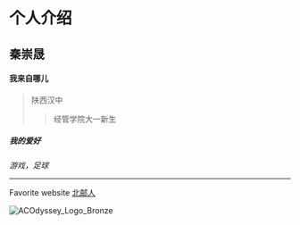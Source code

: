 # 个人介绍

## 秦崇晟

#### 我来自哪儿

> 陕西汉中
>
> > 经管学院大一新生

##### 我的爱好

*游戏，足球*

***

Favorite website [北邮人](bt.byr.cn)

![ACOdyssey_Logo_Bronze](F:\ACOdyssey_Fan_Kit\Logo\ACOdyssey_Logo_Bronze.png)







